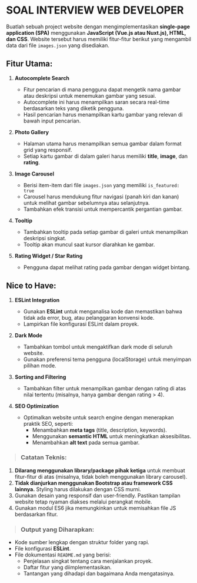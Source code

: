 # SOAL INTERVIEW WEB DEVELOPER

Buatlah sebuah project website dengan mengimplementasikan **single-page application (SPA)** menggunakan **JavaScript (Vue.js atau Nuxt.js), HTML, dan CSS**. Website tersebut harus memiliki fitur-fitur berikut yang mengambil data dari file `images.json` yang disediakan.


## Fitur Utama:

1.  **Autocomplete Search**
    
    -   Fitur pencarian di mana pengguna dapat mengetik nama gambar atau deskripsi untuk menemukan gambar yang sesuai.
    -   Autocomplete ini harus menampilkan saran secara real-time berdasarkan teks yang diketik pengguna.
    -   Hasil pencarian harus menampilkan kartu gambar yang relevan di bawah input pencarian.
2.  **Photo Gallery**
    
    -   Halaman utama harus menampilkan semua gambar dalam format grid yang responsif.
    -   Setiap kartu gambar di dalam galeri harus memiliki **title**, **image**, dan **rating**.
3.  **Image Carousel**
    
    -   Berisi item-item dari file `images.json` yang memiliki `is_featured: true`    
    -   Carousel harus mendukung fitur navigasi (panah kiri dan kanan) untuk melihat gambar sebelumnya atau selanjutnya.
    -   Tambahkan efek transisi untuk mempercantik pergantian gambar.
4.  **Tooltip**
    
    -   Tambahkan tooltip pada setiap gambar di galeri untuk menampilkan deskripsi singkat.
    -   Tooltip akan muncul saat kursor diarahkan ke gambar.
5.  **Rating Widget / Star Rating**
    
    -   Pengguna dapat melihat rating pada gambar dengan widget bintang.
    

## **Nice to Have:**

1.  **ESLint Integration**
    
    -   Gunakan **ESLint** untuk menganalisa kode dan memastikan bahwa tidak ada error, bug, atau pelanggaran konvensi kode.
    -   Lampirkan file konfigurasi ESLint dalam proyek.
2.  **Dark Mode**
    
    -   Tambahkan tombol untuk mengaktifkan dark mode di seluruh website.
    -   Gunakan preferensi tema pengguna (localStorage) untuk menyimpan pilihan mode.
3.  **Sorting and Filtering**
    
    -   Tambahkan filter untuk menampilkan gambar dengan rating di atas nilai tertentu (misalnya, hanya gambar dengan rating > 4).
4.  **SEO Optimization**
    
    -   Optimalkan website untuk search engine dengan menerapkan praktik SEO, seperti:
        -   Menambahkan **meta tags** (title, description, keywords).
        -   Menggunakan **semantic HTML** untuk meningkatkan aksesibilitas.
        -   Menambahkan **alt text** pada semua gambar.


>### **Catatan Teknis:**

1.  **Dilarang menggunakan library/package pihak ketiga** untuk membuat fitur-fitur di atas (misalnya, tidak boleh menggunakan library carousel).
2.  **Tidak dianjurkan menggunakan Bootstrap atau framework CSS lainnya.** Styling harus dilakukan dengan CSS murni.
3.  Gunakan desain yang responsif dan user-friendly. Pastikan tampilan website tetap nyaman diakses melalui perangkat mobile.
4.  Gunakan modul ES6 jika memungkinkan untuk memisahkan file JS berdasarkan fitur.


>### **Output yang Diharapkan:**

-   Kode sumber lengkap dengan struktur folder yang rapi.
-   File konfigurasi **ESLint**.
-   File dokumentasi `README.md` yang berisi:
    -   Penjelasan singkat tentang cara menjalankan proyek.
    -   Daftar fitur yang diimplementasikan.
    -   Tantangan yang dihadapi dan bagaimana Anda mengatasinya.
